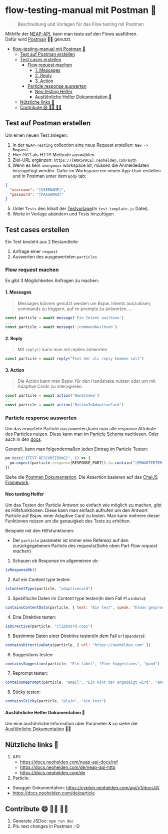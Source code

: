 # flow-testing-manual mit Postman 🧪

> Beschreibung und Vorlagen für das Flow testing mit Postman

Mithilfe der [NEAP-API](https://docs.neohelden.com/neap-api-docs/ref), kann man tests auf den Flows ausführen.  
Dafür wird [Postman](https://neohelden.postman.co/) 👨‍🚀 genutzt.

- [flow-testing-manual mit Postman 🧪](#flow-testing-manual-mit-postman-)
  - [Test auf Postman erstellen](#test-auf-postman-erstellen)
  - [Test cases erstellen](#test-cases-erstellen)
    - [Flow request machen](#flow-request-machen)
      - [1. Messages](#1-messages)
      - [2. Reply](#2-reply)
      - [3. Action](#3-action)
    - [Particle response auswerten](#particle-response-auswerten)
      - [Neo testing Helfer](#neo-testing-helfer)
      - [Ausführliche Helfer Dokumentation 📖](#ausführliche-helfer-dokumentation-)
  - [Nützliche links 🔗](#nützliche-links-)
  - [Contribute 😄 👨‍💻 👩‍💻](#contribute---)

## Test auf Postman erstellen

Um einen neuen Test anlegen:

1. In der `NEAP-Testing` collection eine neue Request erstellen: `New -> Request`
2. Hier `POST` als HTTP Methode auswählen
3. Ziel-URL ergänzen: `https://[WORSPACE].neohelden.com/auth`
4. Wenn es kein `anonymous` workspace ist, müssen die Anmeldedaten hinzugefügt werden. Dafür im Workspace ein neuen App-User erstellen und in Postman unter dem `Body` tab:

```json
{
  "username": "[USERNAME]",
  "password": "[PASSWORD]"
}
```

5. Unter `Tests` den Inhalt der [Testvorlage](./test-template.js)(In `test-template.js` Datei).
6. Werte in Vorlage abändern und Tests hinzufügen

## Test cases erstellen

Ein Test besteht aus 2 Bestandteile:

1. Anfrage einer `request`
2. Auswerten des ausgewerteten `particles`

### Flow request machen

Es gibt 3 Möglichkeiten Anfragen zu machen:

#### 1. Messages

> Messages können genutzt werden um Bspw. Intents auszulösen, commands zu triggern, auf re-prompts zu antworten, ...

```js
const particle = await message('Ein Intent auslösen')
...
const particle = await message('/commandAuslösen')
```

#### 2. Reply

> Mit `reply()` kann man mit replies antworten

```js
const particle = await reply("Text der als reply kommen soll")
```

#### 3. Action

> Die Action kann man Bspw. für den Handshake nutzen oder um mit Adaptive Cards zu interagieren.

```js
const particle = await action('Handshake')
...
const particle = await action('ButtonInAdaptiveCard')
```

### Particle response auswerten

Um das erwartete Particle auszuwerten,kann man alle response Attribute des Particles nutzen. Diese kann man im [Particle Schema](https://cypher.neohelden.com/api/v1/docs/#/) nachlesen. Oder auch in den [docs](https://docs.neohelden.com/de/particle).

Generell, kann man folgendermaßen jeden Eintrag im Particle Testen:

```js
pm.test("[TEST-BESCHREIBUNG]", () => {
  pm.expect(particle.response[RESPONSE_PART]).to.contain("[ERWARTERTER-INHALT]")
})
```

Siehe die [Postman Dokumentation](https://learning.postman.com/docs/writing-scripts/test-scripts/). Die Assertion basieren auf das [ChaiJS Framework](https://www.chaijs.com/api/bdd/).

#### Neo testing Helfer

Um das Testen der Particle Antwort so einfach wie möglich zu machen, gibt es Hilfsfunktionen. Diese kann man einfach aufrufen um den Antwort Particle auf Bspw. einer Adaptive Card zu testen. Man kann mehrere dieser Funktionen nutzen um die genauigkeit des Tests zu erhöhen.

Beispiele mit den Hilfsfunktionen:

- Der `particle` parameter ist immer eine Referenz auf den zurückgegebenen Particle des requests(Siehe oben Part _Flow request machen_)

1. Schauen ob Response im allgemeinen ok:

```js
isResponseOk()
```

2. Auf ein Content type testen:

```js
isContentType(particle, "adaptivecard")
```

3. Spezifische Daten im Content type testen(In dem Fall `PlainData`):

```js
containsContentData(particle, { text: "Ein text", speak: "Etwas gesprochen" })
```

4. Eine Direktive testen:

```js
isDirective(particle, "clipboard.copy")
```

5. Bestimmte Daten einer Direktive testen(In dem Fall `UrlOpendata`):

```js
containsDirectiveData(particle, { url: "https://neohelden.com" })
```

6. Suggestions testen:

```js
containsSuggestion(particle, "Ein label", "Eine Suggestions", "good")
```

7. Reprompt testen:

```js
containsReprompt(particle, "email", "Ein Hint der angezeigt wird", "email")
```

8. Sticky testen:

```js
containsSticky(particle, "plain", "ein text")
```

#### Ausführliche Helfer Dokumentation 📖

Um eine ausführliche Information über Parameter & co siehe die [Ausführliche Dokumentation]("./js-doc.md") 👨‍🎓

## Nützliche links 🔗

1. API:
   - <https://docs.neohelden.com/neap-api-docs/ref>
   - <https://docs.neohelden.com/de/neap-api-http>
   - <https://docs.neohelden.com/de>
2. Particle:

- Swagger Dokumentation: <https://cypher.neohelden.com/api/v1/docs/#/>
- <https://docs.neohelden.com/de/particle>

## Contribute 😄 👨‍💻 👩‍💻

1. Generate JSDoc: `npm run doc`
2. Pls. test changes in Postman :-D
